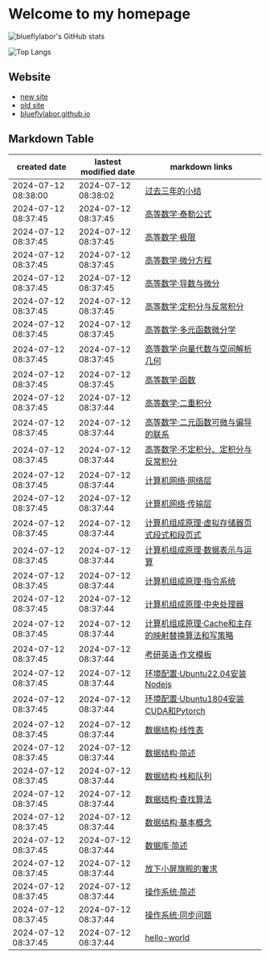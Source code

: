 # Welcome to my homepage

![blueflylabor's GitHub stats](https://github-readme-stats.vercel.app/api?username=blueflylabor&count_private=true&theme=dark)

![Top Langs](https://github-readme-stats.vercel.app/api/top-langs?username=blueflylabor&layout=compact&count_private=true&theme=dark)

<script type="text/javascript" src="//rf.revolvermaps.com/0/0/6.js?i=5h6pyj9unzd&amp;m=0&amp;c=ff0000&amp;cr1=ffffff&amp;f=arial&amp;l=0&amp;lx=260&amp;ly=200" async="async"></script>

## Website
- [new site](https://www.cnblogs.com/blueflylabor)
- [old site](https://www.cnblogs.com/Carrawayang)
- [blueflylabor.github.io](https://blueflylabor.github.io)

## Markdown Table 


|created date|lastest modified date|markdown links|
|-|-|-|
|2024-07-12 08:38:00|2024-07-12 08:38:02|[过去三年的小结](https://github.com/blueflylabor/blueflylabor/blob/master/posts/过去三年的小结.md)
|2024-07-12 08:37:45|2024-07-12 08:37:45|[高等数学·泰勒公式](https://github.com/blueflylabor/blueflylabor/blob/master/posts/高等数学·泰勒公式.md)
|2024-07-12 08:37:45|2024-07-12 08:37:45|[高等数学·极限](https://github.com/blueflylabor/blueflylabor/blob/master/posts/高等数学·极限.md)
|2024-07-12 08:37:45|2024-07-12 08:37:45|[高等数学·微分方程](https://github.com/blueflylabor/blueflylabor/blob/master/posts/高等数学·微分方程.md)
|2024-07-12 08:37:45|2024-07-12 08:37:45|[高等数学·导数与微分](https://github.com/blueflylabor/blueflylabor/blob/master/posts/高等数学·导数与微分.md)
|2024-07-12 08:37:45|2024-07-12 08:37:45|[高等数学·定积分与反常积分](https://github.com/blueflylabor/blueflylabor/blob/master/posts/高等数学·定积分与反常积分.md)
|2024-07-12 08:37:45|2024-07-12 08:37:45|[高等数学·多元函数微分学](https://github.com/blueflylabor/blueflylabor/blob/master/posts/高等数学·多元函数微分学.md)
|2024-07-12 08:37:45|2024-07-12 08:37:45|[高等数学·向量代数与空间解析几何](https://github.com/blueflylabor/blueflylabor/blob/master/posts/高等数学·向量代数与空间解析几何.md)
|2024-07-12 08:37:45|2024-07-12 08:37:45|[高等数学·函数](https://github.com/blueflylabor/blueflylabor/blob/master/posts/高等数学·函数.md)
|2024-07-12 08:37:45|2024-07-12 08:37:44|[高等数学·二重积分](https://github.com/blueflylabor/blueflylabor/blob/master/posts/高等数学·二重积分.md)
|2024-07-12 08:37:45|2024-07-12 08:37:44|[高等数学·二元函数可微与偏导的联系​](https://github.com/blueflylabor/blueflylabor/blob/master/posts/高等数学·二元函数可微与偏导的联系​.md)
|2024-07-12 08:37:45|2024-07-12 08:37:44|[高等数学·不定积分、定积分与反常积分](https://github.com/blueflylabor/blueflylabor/blob/master/posts/高等数学·不定积分、定积分与反常积分.md)
|2024-07-12 08:37:45|2024-07-12 08:37:44|[计算机网络·网络层](https://github.com/blueflylabor/blueflylabor/blob/master/posts/计算机网络·网络层.md)
|2024-07-12 08:37:45|2024-07-12 08:37:44|[计算机网络·传输层](https://github.com/blueflylabor/blueflylabor/blob/master/posts/计算机网络·传输层.md)
|2024-07-12 08:37:45|2024-07-12 08:37:44|[计算机组成原理·虚拟存储器页式段式和段页式](https://github.com/blueflylabor/blueflylabor/blob/master/posts/计算机组成原理·虚拟存储器页式段式和段页式.md)
|2024-07-12 08:37:45|2024-07-12 08:37:44|[计算机组成原理·数据表示与运算](https://github.com/blueflylabor/blueflylabor/blob/master/posts/计算机组成原理·数据表示与运算.md)
|2024-07-12 08:37:45|2024-07-12 08:37:44|[计算机组成原理·指令系统](https://github.com/blueflylabor/blueflylabor/blob/master/posts/计算机组成原理·指令系统.md)
|2024-07-12 08:37:45|2024-07-12 08:37:44|[计算机组成原理·中央处理器](https://github.com/blueflylabor/blueflylabor/blob/master/posts/计算机组成原理·中央处理器.md)
|2024-07-12 08:37:45|2024-07-12 08:37:44|[计算机组成原理·Cache和主存的映射替换算法和写策略](https://github.com/blueflylabor/blueflylabor/blob/master/posts/计算机组成原理·Cache和主存的映射替换算法和写策略.md)
|2024-07-12 08:37:45|2024-07-12 08:37:44|[考研英语·作文模板](https://github.com/blueflylabor/blueflylabor/blob/master/posts/考研英语·作文模板.md)
|2024-07-12 08:37:45|2024-07-12 08:37:44|[环境配置·Ubuntu22.04安装Nodejs](https://github.com/blueflylabor/blueflylabor/blob/master/posts/环境配置·Ubuntu22.04安装Nodejs.md)
|2024-07-12 08:37:45|2024-07-12 08:37:44|[环境配置·Ubuntu1804安装CUDA和Pytorch](https://github.com/blueflylabor/blueflylabor/blob/master/posts/环境配置·Ubuntu1804安装CUDA和Pytorch.md)
|2024-07-12 08:37:45|2024-07-12 08:37:44|[数据结构·线性表](https://github.com/blueflylabor/blueflylabor/blob/master/posts/数据结构·线性表.md)
|2024-07-12 08:37:45|2024-07-12 08:37:44|[数据结构·简述](https://github.com/blueflylabor/blueflylabor/blob/master/posts/数据结构·简述.md)
|2024-07-12 08:37:45|2024-07-12 08:37:44|[数据结构·栈和队列](https://github.com/blueflylabor/blueflylabor/blob/master/posts/数据结构·栈和队列.md)
|2024-07-12 08:37:45|2024-07-12 08:37:44|[数据结构·查找算法](https://github.com/blueflylabor/blueflylabor/blob/master/posts/数据结构·查找算法.md)
|2024-07-12 08:37:45|2024-07-12 08:37:44|[数据结构·基本概念](https://github.com/blueflylabor/blueflylabor/blob/master/posts/数据结构·基本概念.md)
|2024-07-12 08:37:45|2024-07-12 08:37:44|[数据库·简述](https://github.com/blueflylabor/blueflylabor/blob/master/posts/数据库·简述.md)
|2024-07-12 08:37:45|2024-07-12 08:37:44|[放下小屏旗舰的奢求](https://github.com/blueflylabor/blueflylabor/blob/master/posts/放下小屏旗舰的奢求.md)
|2024-07-12 08:37:45|2024-07-12 08:37:44|[操作系统·简述](https://github.com/blueflylabor/blueflylabor/blob/master/posts/操作系统·简述.md)
|2024-07-12 08:37:45|2024-07-12 08:37:44|[操作系统·同步问题](https://github.com/blueflylabor/blueflylabor/blob/master/posts/操作系统·同步问题.md)
|2024-07-12 08:37:45|2024-07-12 08:37:44|[hello-world](https://github.com/blueflylabor/blueflylabor/blob/master/posts/hello-world.md)
